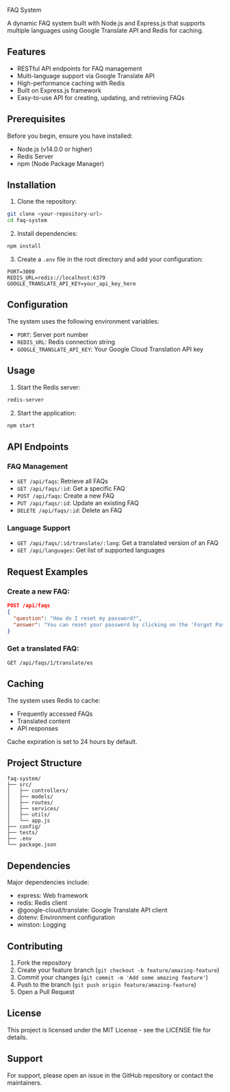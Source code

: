 FAQ System

A dynamic FAQ system built with Node.js and Express.js that supports multiple languages using Google Translate API and Redis for caching.

## Features

- RESTful API endpoints for FAQ management
- Multi-language support via Google Translate API
- High-performance caching with Redis
- Built on Express.js framework
- Easy-to-use API for creating, updating, and retrieving FAQs

## Prerequisites

Before you begin, ensure you have installed:

- Node.js (v14.0.0 or higher)
- Redis Server
- npm (Node Package Manager)

## Installation

1. Clone the repository:
```bash
git clone <your-repository-url>
cd faq-system
```

2. Install dependencies:
```bash
npm install
```

3. Create a `.env` file in the root directory and add your configuration:
```env
PORT=3000
REDIS_URL=redis://localhost:6379
GOOGLE_TRANSLATE_API_KEY=your_api_key_here
```

## Configuration

The system uses the following environment variables:
- `PORT`: Server port number
- `REDIS_URL`: Redis connection string
- `GOOGLE_TRANSLATE_API_KEY`: Your Google Cloud Translation API key

## Usage

1. Start the Redis server:
```bash
redis-server
```

2. Start the application:
```bash
npm start
```

## API Endpoints

### FAQ Management

- `GET /api/faqs`: Retrieve all FAQs
- `GET /api/faqs/:id`: Get a specific FAQ
- `POST /api/faqs`: Create a new FAQ
- `PUT /api/faqs/:id`: Update an existing FAQ
- `DELETE /api/faqs/:id`: Delete an FAQ

### Language Support

- `GET /api/faqs/:id/translate/:lang`: Get a translated version of an FAQ
- `GET /api/languages`: Get list of supported languages

## Request Examples

### Create a new FAQ:
```json
POST /api/faqs
{
  "question": "How do I reset my password?",
  "answer": "You can reset your password by clicking on the 'Forgot Password' link."
}
```

### Get a translated FAQ:
```
GET /api/faqs/1/translate/es
```

## Caching

The system uses Redis to cache:
- Frequently accessed FAQs
- Translated content
- API responses

Cache expiration is set to 24 hours by default.

## Project Structure

```
faq-system/
├── src/
│   ├── controllers/
│   ├── models/
│   ├── routes/
│   ├── services/
│   ├── utils/
│   └── app.js
├── config/
├── tests/
├── .env
└── package.json
```

## Dependencies

Major dependencies include:
- express: Web framework
- redis: Redis client
- @google-cloud/translate: Google Translate API client
- dotenv: Environment configuration
- winston: Logging

## Contributing

1. Fork the repository
2. Create your feature branch (`git checkout -b feature/amazing-feature`)
3. Commit your changes (`git commit -m 'Add some amazing feature'`)
4. Push to the branch (`git push origin feature/amazing-feature`)
5. Open a Pull Request

## License

This project is licensed under the MIT License - see the LICENSE file for details.

## Support

For support, please open an issue in the GitHub repository or contact the maintainers.
